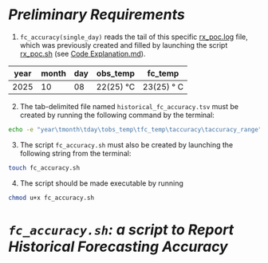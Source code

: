 # ***Preliminary Requirements***

1. `fc_accuracy(single_day)` reads the tail of this specific [rx_poc.log](https://github.com/MatteoMel1985/Hands-on-Introduction-to-Linux-Commands-and-Shell-Scripting_IBM-Data-Engineering/blob/main/ETL%20Daily%20Weather%20Forecast/rx_poc.log) file, which was previously created and filled by launching the script [rx_poc.sh](https://github.com/MatteoMel1985/Hands-on-Introduction-to-Linux-Commands-and-Shell-Scripting_IBM-Data-Engineering/blob/main/ETL%20Daily%20Weather%20Forecast/rx_poc.sh) (see [Code Explanation.md](https://github.com/MatteoMel1985/Hands-on-Introduction-to-Linux-Commands-and-Shell-Scripting_IBM-Data-Engineering/blob/main/ETL%20Daily%20Weather%20Forecast/Code%20Explanation.md_)).

| year | month | day | obs_temp | fc_temp |
| ---- | ----- | --- | -------- | ------- |
| 2025 | 10 | 08 | 22(25) °C | 23(25) ° C |

2. The tab-delimited file named `historical_fc_accuracy.tsv` must be created by running the following command by the terminal:

```bash
echo -e "year\tmonth\tday\tobs_temp\tfc_temp\taccuracy\taccuracy_range" > historical_fc_accuracy.tsv
```

3. The script `fc_accuracy.sh` must also be created by launching the following string from the terminal:

```bash
touch fc_accuracy.sh
```

4. The script should be made executable by running

```bash
chmod u+x fc_accuracy.sh
```

# ***`fc_accuracy.sh`: a script to Report Historical Forecasting Accuracy***


